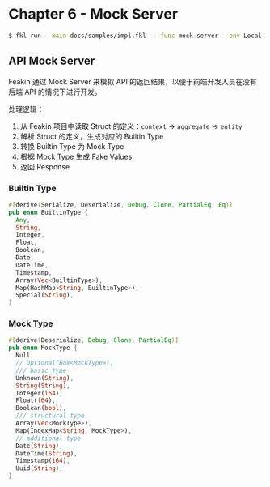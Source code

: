 # Chapter 6 - Mock Server

```bash
$ fkl run --main docs/samples/impl.fkl  --func mock-server --env Local
```

## API Mock Server

Feakin 通过 Mock Server 来模拟 API 的返回结果，以便于前端开发人员在没有后端 API 的情况下进行开发。

处理逻辑：

1. 从 Feakin 项目中读取 Struct 的定义：`context` -> `aggregate` -> `entity`
2. 解析 Struct 的定义，生成对应的 Builtin Type
3. 转换 Builtin Type 为 Mock Type
4. 根据 Mock Type 生成 Fake Values
5. 返回 Response

### Builtin Type

```rust
#[derive(Serialize, Deserialize, Debug, Clone, PartialEq, Eq)]
pub enum BuiltinType {
  Any,
  String,
  Integer,
  Float,
  Boolean,
  Date,
  DateTime,
  Timestamp,
  Array(Vec<BuiltinType>),
  Map(HashMap<String, BuiltinType>),
  Special(String),
}
```

### Mock Type


```rust
#[derive(Deserialize, Debug, Clone, PartialEq)]
pub enum MockType {
  Null,
  // Optional(Box<MockType>),
  /// basic type
  Unknown(String),
  String(String),
  Integer(i64),
  Float(f64),
  Boolean(bool),
  /// structural type
  Array(Vec<MockType>),
  Map(IndexMap<String, MockType>),
  // additional type
  Date(String),
  DateTime(String),
  Timestamp(i64),
  Uuid(String),
}
```
